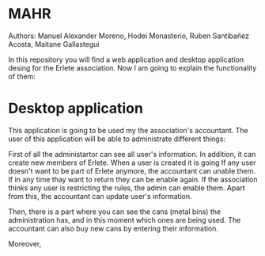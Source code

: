 # MAHR
Authors: Manuel Alexander Moreno, Hodei Monasterio, Ruben Santibañez Acosta, Maitane Gallastegui

In this repository you will find a web application and desktop application desing for the Erlete association. Now I am going to explain the functionality of them:
  
  # Desktop application
  This application is going to be used my the association's accountant. The user of this application will be able to administrate different things:
  
  First of all the administartor can see all user's information. In addition, it can create new members of Erlete. When a user is created it is going If any user doesn't want to be part of Erlete anymore, the accountant can unable them. If in any time thay want to return they can be enable again. If the association thinks any user is restricting the rules, the admin can enable them. Apart from this, the accountant can update user's information.
  
  Then, there is a part where you can see the cans (metal bins) the administration has, and in this moment which ones are being used. The accountant can also buy new cans by entering their information. 
  
  Moreover, 

